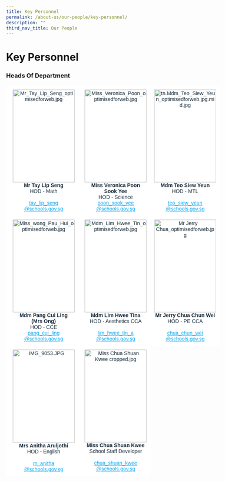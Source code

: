 ```yaml
---
title: Key Personnel
permalink: /about-us/our-people/key-personnel/
description: ""
third_nav_title: Our People
---
```

# **Key Personnel**

### Heads Of Department




<table style="border-collapse:collapse;border-spacing:0;table-layout: fixed; width: 581px" class="tg"><colgroup><col style="width: 203px"><col style="width: 189px"><col style="width: 189px"></colgroup><thead><tr><th style="background-color:#FFF;border-color:#ffffff;border-style:solid;border-width:1px;color:#162837;font-family:Arial, sans-serif;font-size:14px;font-weight:normal;overflow:hidden;padding:10px 5px;text-align:center;vertical-align:top;word-break:normal"><img src="https://parkviewpri.moe.edu.sg/qql/slot/u177/2021/About%20Us/Our%20People/Key%20Personnel/Year%20Heads/Mr_Tay_Lip_Seng_optimisedforweb.jpg" alt="Mr_Tay_Lip_Seng_optimisedforweb.jpg" width="168" height="251"><br><span style="font-weight:bold">Mr Tay Lip Seng</span><br><span style="font-weight:400;color:#162837">HOD - Math</span><br><br><a href="mailto:tay_lip_seng@schools.gov.sg" target="_blank" rel="noopener noreferrer"><span style="text-decoration:underline;color:#08A7F0">tay_lip_seng</span></a><br><a href="mailto:tay_lip_seng@schools.gov.sg" target="_blank" rel="noopener noreferrer"><span style="text-decoration:underline;color:#08A7F0">@schools.gov.sg</span></a><br></th><th style="background-color:#FFF;border-color:#ffffff;border-style:solid;border-width:1px;color:#162837;font-family:Arial, sans-serif;font-size:14px;font-weight:normal;overflow:hidden;padding:10px 5px;text-align:center;vertical-align:top;word-break:normal"><img src="https://parkviewpri.moe.edu.sg/qql/slot/u177/2021/About%20Us/Our%20People/Key%20Personnel/HEADS%20OF%20DEPARTMENT/Miss_Veronica_Poon_optimisedforweb.jpg" alt="Miss_Veronica_Poon_optimisedforweb.jpg" width="168" height="251"><br><span style="font-weight:bold">Miss Veronica Poon</span><br><span style="font-weight:bold"> Sook Yee</span><br><span style="font-weight:400;color:#162837">HOD - Science</span><br><a href="mailto:poon_sook_yee@schools.gov.sg" target="_blank" rel="noopener noreferrer"><span style="text-decoration:underline;color:#08A7F0">poon_sook_yee</span></a><br><a href="mailto:poon_sook_yee@schools.gov.sg" target="_blank" rel="noopener noreferrer"><span style="text-decoration:underline;color:#08A7F0">@schools.gov.sg</span></a></th><th style="background-color:#FFF;border-color:#ffffff;border-style:solid;border-width:1px;color:#162837;font-family:Arial, sans-serif;font-size:14px;font-weight:normal;overflow:hidden;padding:10px 5px;text-align:center;vertical-align:top;word-break:normal"><img src="https://parkviewpri.moe.edu.sg/qql/slot/u177/2021/About%20Us/Our%20People/Key%20Personnel/HEADS%20OF%20DEPARTMENT/tn.Mdm_Teo_Siew_Yeun_optimisedforweb.jpg.mid.jpg" alt="tn.Mdm_Teo_Siew_Yeun_optimisedforweb.jpg.mid.jpg" width="168" height="251"><br><span style="font-weight:bold">Mdm Teo Siew Yeun</span><br><span style="font-weight:400;color:#162837">HOD - MTL</span><br><br><a href="mailto:teo_siew_yeun@schools.gov.sg" target="_blank" rel="noopener noreferrer"><span style="text-decoration:underline;color:#08A7F0">teo_siew_yeun</span></a><br><a href="mailto:teo_siew_yeun@schools.gov.sg" target="_blank" rel="noopener noreferrer"><span style="text-decoration:underline;color:#08A7F0">@schools.gov.sg</span></a></th></tr></thead><tbody><tr><td style="background-color:#FFF;border-color:#ffffff;border-style:solid;border-width:1px;color:#162837;font-family:Arial, sans-serif;font-size:14px;overflow:hidden;padding:10px 5px;text-align:center;vertical-align:top;word-break:normal"><img src="https://parkviewpri.moe.edu.sg/qql/slot/u177/2021/About%20Us/Our%20People/Key%20Personnel/HEADS%20OF%20DEPARTMENT/Miss_wong_Pau_Hui_optimisedforweb.jpg" alt="Miss_wong_Pau_Hui_optimisedforweb.jpg" width="168" height="251"><br><span style="font-weight:bold">Mdm Pang Cui Ling</span><br><span style="font-weight:bold">(Mrs Ong)</span><br><span style="font-weight:400;color:#162837">HOD - CCE</span><br><a href="mailto:pang_cui_ling@schools.gov.sg" target="_blank" rel="noopener noreferrer"><span style="text-decoration:underline;color:#08A7F0">pang_cui_ling</span></a><br><a href="mailto:pang_cui_ling@schools.gov.sg" target="_blank" rel="noopener noreferrer"><span style="text-decoration:underline;color:#08A7F0">@schools.gov.sg</span></a></td><td style="background-color:#FFF;border-color:#ffffff;border-style:solid;border-width:1px;color:#162837;font-family:Arial, sans-serif;font-size:14px;overflow:hidden;padding:10px 5px;text-align:center;vertical-align:top;word-break:normal"><img src="https://parkviewpri.moe.edu.sg/qql/slot/u177/2021/About%20Us/Our%20People/Key%20Personnel/HEADS%20OF%20DEPARTMENT/Mdm_Lim_Hwee_Tin_optimisedforweb.jpg" alt="Mdm_Lim_Hwee_Tin_optimisedforweb.jpg" width="168" height="251"><br><span style="font-weight:bold">Mdm Lim Hwee Tina</span><br><span style="font-weight:400;color:#162837">HOD - Aesthetics CCA</span><br><br><a href="mailto:lim_hwee_tin_a@schools.gov.sg" target="_blank" rel="noopener noreferrer"><span style="text-decoration:underline;color:#08A7F0">lim_hwee_tin_a</span></a><br><a href="mailto:lim_hwee_tin_a@schools.gov.sg" target="_blank" rel="noopener noreferrer"><span style="text-decoration:underline;color:#08A7F0">@schools.gov.sg</span></a></td><td style="background-color:#FFF;border-color:#ffffff;border-style:solid;border-width:1px;color:#162837;font-family:Arial, sans-serif;font-size:14px;overflow:hidden;padding:10px 5px;text-align:center;vertical-align:top;word-break:normal"><img src="https://parkviewpri.moe.edu.sg/qql/slot/u177/2021/About%20Us/Our%20People/Key%20Personnel/HEADS%20OF%20DEPARTMENT/Mr%20Jerry%20Chua_optimisedforweb.jpg" alt="Mr Jerry Chua_optimisedforweb.jpg" width="168" height="251"><br><span style="font-weight:bold">Mr Jerry Chua Chun Wei</span><br><span style="font-weight:400;color:#162837">HOD - PE CCA</span><br><br><a href="mailto:chua_chun_wei@schools.gov.sg" target="_blank" rel="noopener noreferrer"><span style="text-decoration:underline;color:#08A7F0">chua_chun_wei</span></a><br><a href="mailto:chua_chun_wei@schools.gov.sg" target="_blank" rel="noopener noreferrer"><span style="text-decoration:underline;color:#08A7F0">@schools.gov.sg</span></a></td></tr><tr><td style="background-color:#FFF;border-color:#ffffff;border-style:solid;border-width:1px;color:#162837;font-family:Arial, sans-serif;font-size:14px;overflow:hidden;padding:10px 5px;text-align:center;vertical-align:top;word-break:normal"><img src="https://parkviewpri.moe.edu.sg/qql/slot/u177/2021/About%20Us/Our%20People/Key%20Personnel/HEADS%20OF%20DEPARTMENT/IMG_9053.JPG" alt="IMG_9053.JPG" width="168" height="252"><br><span style="font-weight:bold">Mrs Anitha Aruljothi</span><br><span style="font-weight:400;color:#162837">HOD - English</span><br><br><a href="mailto:m_anitha@schools.gov.sg" target="_blank" rel="noopener noreferrer"><span style="text-decoration:underline;color:#08A7F0">m_anitha</span></a><br><a href="mailto:m_anitha@schools.gov.sg" target="_blank" rel="noopener noreferrer"><span style="text-decoration:underline;color:#08A7F0">@schools.gov.sg</span></a></td><td style="background-color:#FFF;border-color:#ffffff;border-style:solid;border-width:1px;color:#162837;font-family:Arial, sans-serif;font-size:14px;overflow:hidden;padding:10px 5px;text-align:center;vertical-align:top;word-break:normal"><img src="https://parkviewpri.moe.edu.sg/qql/slot/u1014/Miss%20Chua%20Shuan%20Kwee%20cropped.jpg" alt="Miss Chua Shuan Kwee cropped.jpg" width="168" height="251"><br><span style="font-weight:bold">Miss Chua Shuan </span><span style="font-weight:bold;background-color:initial">Kwee</span><br><span style="font-weight:400;color:#162837">School Staff Developer</span><br><br><a href="mailto:chua_shuan_kwee@schools.gov.sg" target="_blank" rel="noopener noreferrer"><span style="text-decoration:underline;color:#08A7F0">chua_shuan_kwee</span></a><br><a href="mailto:chua_shuan_kwee@schools.gov.sg" target="_blank" rel="noopener noreferrer"><span style="text-decoration:underline;color:#08A7F0">@schools.gov.sg</span></a></td><td style="border-color:#ffffff;border-style:solid;border-width:1px;font-family:Arial, sans-serif;font-size:14px;overflow:hidden;padding:10px 5px;text-align:center;vertical-align:top;word-break:normal"></td></tr></tbody></table>
